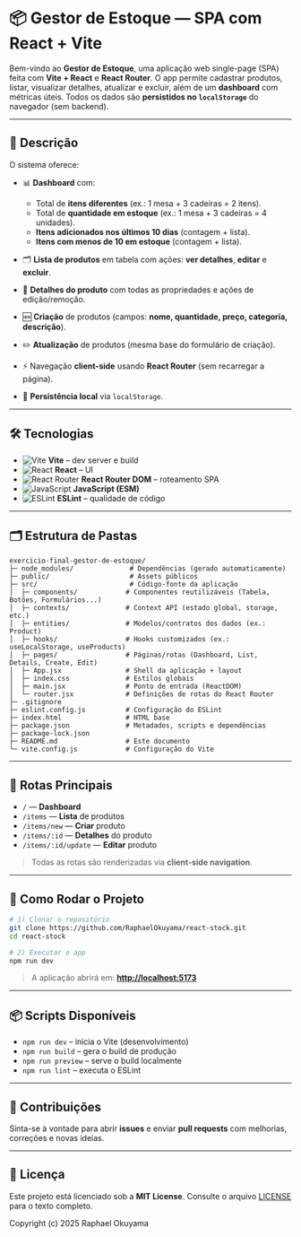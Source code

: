 # 📦 Gestor de Estoque — SPA com React + Vite

Bem-vindo ao **Gestor de Estoque**, uma aplicação web single-page (SPA) feita com **Vite + React** e **React Router**. O app permite cadastrar produtos, listar, visualizar detalhes, atualizar e excluir, além de um **dashboard** com métricas úteis.
Todos os dados são **persistidos no `localStorage`** do navegador (sem backend).

---

## 📝 Descrição

O sistema oferece:

* 📊 **Dashboard** com:

  * Total de **itens diferentes** (ex.: 1 mesa + 3 cadeiras = 2 itens).
  * Total de **quantidade em estoque** (ex.: 1 mesa + 3 cadeiras = 4 unidades).
  * **Itens adicionados nos últimos 10 dias** (contagem + lista).
  * **Itens com menos de 10 em estoque** (contagem + lista).
* 🗂️ **Lista de produtos** em tabela com ações: **ver detalhes**, **editar** e **excluir**.
* 🔎 **Detalhes do produto** com todas as propriedades e ações de edição/remoção.
* 🆕 **Criação** de produtos (campos: **nome, quantidade, preço, categoria, descrição**).
* ✏️ **Atualização** de produtos (mesma base do formulário de criação).
* ⚡ Navegação **client-side** usando **React Router** (sem recarregar a página).
* 💾 **Persistência local** via `localStorage`.

---

## 🛠️ Tecnologias

* ![Vite](https://img.shields.io/badge/Vite-646CFF?style=for-the-badge\&logo=vite\&logoColor=white) **Vite** – dev server e build
* ![React](https://img.shields.io/badge/React-20232A?style=for-the-badge\&logo=react\&logoColor=61DAFB) **React** – UI
* ![React Router](https://img.shields.io/badge/React%20Router-CA4245?style=for-the-badge\&logo=reactrouter\&logoColor=white) **React Router DOM** – roteamento SPA
* ![JavaScript](https://img.shields.io/badge/JavaScript-000000?style=for-the-badge\&logo=javascript) **JavaScript (ESM)**
* ![ESLint](https://img.shields.io/badge/ESLint-4B32C3?style=for-the-badge\&logo=eslint\&logoColor=white) **ESLint** – qualidade de código

---

## 🗂️ Estrutura de Pastas

```
exercicio-final-gestor-de-estoque/
├─ node_modules/              # Dependências (gerado automaticamente)
├─ public/                    # Assets públicos
├─ src/                       # Código-fonte da aplicação
│  ├─ components/            # Componentes reutilizáveis (Tabela, Botões, Formulários...)
│  ├─ contexts/              # Context API (estado global, storage, etc.)
│  ├─ entities/              # Modelos/contratos dos dados (ex.: Product)
│  ├─ hooks/                 # Hooks customizados (ex.: useLocalStorage, useProducts)
│  ├─ pages/                 # Páginas/rotas (Dashboard, List, Details, Create, Edit)
│  ├─ App.jsx                # Shell da aplicação + layout
│  ├─ index.css              # Estilos globais
│  ├─ main.jsx               # Ponto de entrada (ReactDOM)
│  └─ router.jsx             # Definições de rotas do React Router
├─ .gitignore
├─ eslint.config.js          # Configuração do ESLint
├─ index.html                # HTML base
├─ package.json              # Metadados, scripts e dependências
├─ package-lock.json
├─ README.md                 # Este documento
└─ vite.config.js            # Configuração do Vite
```

---

## 🧭 Rotas Principais

* `/` — **Dashboard**
* `/items` — **Lista** de produtos
* `/items/new` — **Criar** produto
* `/items/:id` — **Detalhes** do produto
* `/items/:id/update` — **Editar** produto

> Todas as rotas são renderizadas via **client-side navigation**.

---

## 🚀 Como Rodar o Projeto

```bash
# 1) Clonar o repositório
git clone https://github.com/RaphaelOkuyama/react-stock.git
cd react-stock

# 2) Executar o app
npm run dev
```

> A aplicação abrirá em: **[http://localhost:5173](http://localhost:5173)**

---

## 📦 Scripts Disponíveis

* `npm run dev` – inicia o Vite (desenvolvimento)
* `npm run build` – gera o build de produção
* `npm run preview` – serve o build localmente
* `npm run lint` – executa o ESLint

---

## 🤝 Contribuições

Sinta-se à vontade para abrir **issues** e enviar **pull requests** com melhorias, correções e novas ideias.

---

## 📄 Licença

Este projeto está licenciado sob a **MIT License**.
Consulte o arquivo [LICENSE](./LICENSE) para o texto completo.

Copyright (c) 2025 Raphael Okuyama
